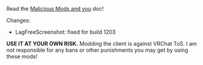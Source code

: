 Read the [Malicious Mods and you](https://github.com/knah/VRCMods/blob/master/Malicious-Mods.md) doc!

Changes:
 * LagFreeScreenshot: fixed for build 1203

**USE IT AT YOUR OWN RISK.** Modding the client is against VRChat ToS. I am not responsible for any bans or other punishments you may get by using these mods!